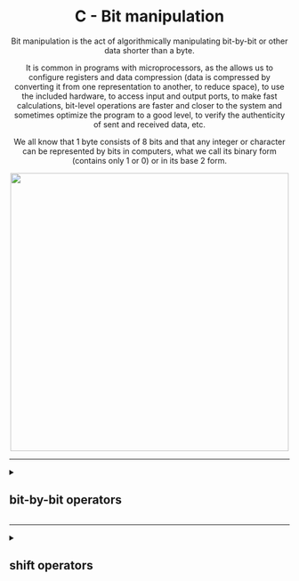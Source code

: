 <div id="header" align="center">
<h1>C - Bit manipulation</h1>
<p>Bit manipulation is the act of algorithmically manipulating bit-by-bit or other data shorter than a byte.</p>

<p>It is common in programs with microprocessors, as the allows us to configure registers and data compression (data is compressed by converting it from one representation to another, to reduce space), to use the included hardware, to access input and output ports, to make fast calculations, bit-level operations are faster and closer to the system and sometimes optimize the program to a good level, to verify the authenticity of sent and received data, etc.</p>

<p>We all know that 1 byte consists of 8 bits and that any integer or character can be represented by bits in computers, what we call its binary form (contains only 1 or 0) or in its base 2 form.</p>

<img width="500" src="https://cdn-media-1.freecodecamp.org/images/1*GtkdWOFKMEGrzvYzsK9pZg.gif">
</div>

---

<details>
  <summary>
    <h2>bit-by-bit operators</h2>
  </summary>
  
  * [ & - operator AND ](#AND)
  
  * [ | - operator OR ](#OR)
  
  * [ ^ - operator XOR ](#XOR)
  
  * [ ~ - operator NOT ](#NOT)
 
  <h3 name="AND">AND (&)</h3>
  This operator is a multiplication operator
example:

```
a = b & c -> where in binary: b = 10101010
                              c = 11001100

10101010 & -> if both bits, which are in the same position are '1' the result will also be '1'.
11001100
--------
10001000
```
  <h3 name="OR">OR (|)</h3>
  This operator is an addition operator, where any of the bits in the same position is '1', the result will be '1'.
Example:

```
a = b | c -> b = 10101010
             c = 11001100
10101010 |
11001100
--------
11101110
```
  <h3 name="XOR">XOR (^)</h3>
  This operator is of an or-exclusivity, where the difference of states in bits of equal position will result in '1', and equality of state will result in '0', it can be understood as ( one or the other, but not both ).
example:

```
a = b ^ c -> b = 10101010
             c = 11001100
10101010 ^
11001100
--------
01100110
```
  <h3 name="NOT">NOT (~)</h3>
  This operation only applies to one element, but inverts the bit values of the element involved.
example:

```
a = ~b -> b = 10101010

~10101010
 --------
 01010101
```
</details>

---

<details>
  <summary>
    <h2>shift operators</h2>
  </summary>
    <h3>right shift (>>)</h3>
    It shifts the bits from left to right (from the most significant bit to the least significant bit), a defined number of times, the least significant bit is lost at each shift, while the most significant bit is filled with a '0'.

Example:

```
a = b >> 3 -> b = 10101010

10101010 >> 3 -> 3 shifts to the right are made, so that 'a' is left with the value of 0001010101
--------
00010101
```
This operation can be seen as each displacement is divided by 2, so that in our example, we divide 3 times by 2, and in total we divide by 8.
    
    <h3>right shift</h3>
    It is an operator similar to the previous one, here at each shift, the most significant bit is lost and the least significant bit is filled with '0'.

example:

```
a = b << 3 -> with the previous result.

00010101 << 3
-------
10101000
```
It can be understood as a multiplication by 2, for each displacement.
  </summary>
  </details>
